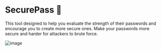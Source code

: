 # SecurePass 🔑
This tool designed to help you evaluate the strength of their passwords and encourage you to create more secure ones. Make your passwords more secure and harder for attackers to brute force.

![image](https://github.com/user-attachments/assets/c9b34b74-2142-499b-800d-e2f1fc6fe5de)
